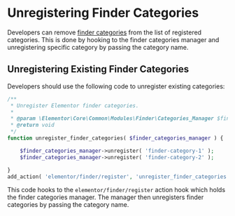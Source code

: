 # Unregistering Finder Categories

<Badge type="tip" vertical="top" text="Elementor Core" /> <Badge type="warning" vertical="top" text="Intermediate" />

Developers can remove [finder categories](./../finder/) from the list of registered categories. This is done by hooking to the finder categories manager and unregistering specific category by passing the category name.

## Unregistering Existing Finder Categories

Developers should use the following code to unregister existing categories:

```php
/**
 * Unregister Elementor finder categories.
 *
 * @param \Elementor\Core\Common\Modules\Finder\Categories_Manager $finder_categories_manager Elementor finder categories manager.
 * @return void
 */
function unregister_finder_categories( $finder_categories_manager ) {

	$finder_categories_manager->unregister( 'finder-category-1' );
	$finder_categories_manager->unregister( 'finder-category-2' );

}
add_action( 'elementor/finder/register', 'unregister_finder_categories' );
```

This code hooks to the `elementor/finder/register` action hook which holds the finder categories manager. The manager then unregisters finder categories by passing the category name.

